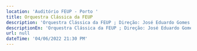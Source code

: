 ```yaml
---
location: 'Auditório FEUP - Porto '
title: Orquestra Clássica da FEUP
description: 'Orquestra Clássica da FEUP ; Direção: José Eduardo Gomes '
descriptionEn: 'Orquestra Clássica da FEUP ; Direção: José Eduardo Gomes '
url: null
dateTime: '04/06/2022 21:30 PM'
---
```


